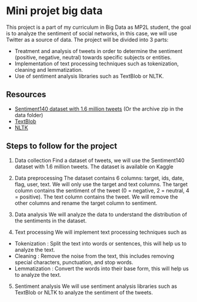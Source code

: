 # Mini projet big data

This project is a part of my curriculum in Big Data as MP2L student, the goal is to analyze the sentiment of social networks, in this case, we will use Twitter as a source of data. The project will be divided into 3 parts:
- Treatment and analysis of tweets in order to determine the sentiment (positive, negative, neutral) towards specific subjects or entities.
- Implementation of text processing techniques such as tokenization, cleaning and lemmatization.
- Use of sentiment analysis libraries such as TextBlob or NLTK.

## Resources
- [Sentiment140 dataset with 1.6 million tweets](https://www.kaggle.com/datasets/kazanova/sentiment140) (Or the archive zip in the data folder)
- [TextBlob](https://textblob.readthedocs.io/en/dev/)
- [NLTK](https://www.nltk.org/)

## Steps to follow for the project

1. Data collection 
Find a dataset of tweets, we will use the Sentiment140 dataset with 1.6 million tweets. The dataset is available on Kaggle

2. Data preprocessing
The dataset contains 6 columns: target, ids, date, flag, user, text. We will only use the target and text columns. The target column contains the sentiment of the tweet (0 = negative, 2 = neutral, 4 = positive). The text column contains the tweet. We will remove the other columns and rename the target column to sentiment.

3. Data analysis
We will analyze the data to understand the distribution of the sentiments in the dataset.

4. Text processing
We will implement text processing techniques such as
  - Tokenization : Split the text into words or sentences, this will help us to analyze the text.
  - Cleaning : Remove the noise from the text, this includes removing special characters, punctuation, and stop words.
  - Lemmatization : Convert the words into their base form, this will help us to analyze the text.

5. Sentiment analysis
We will use sentiment analysis libraries such as TextBlob or NLTK to analyze the sentiment of the tweets.
